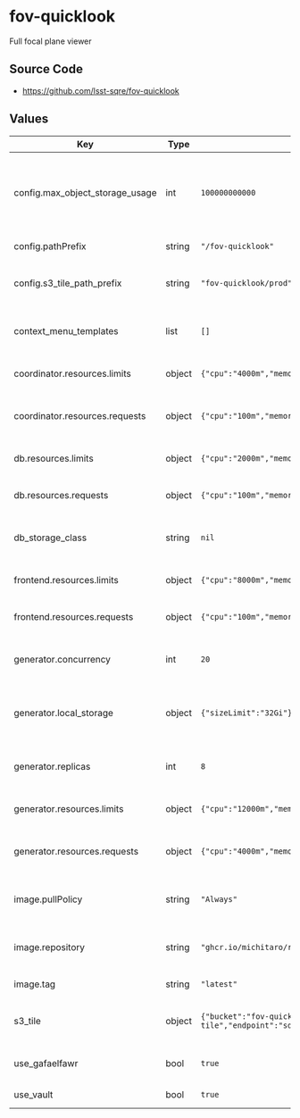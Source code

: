 # fov-quicklook

Full focal plane viewer

## Source Code

* <https://github.com/lsst-sqre/fov-quicklook>

## Values

| Key | Type | Default | Description |
|-----|------|---------|-------------|
| config.max_object_storage_usage | int | `100000000000` | Maximum allowed storage usage for object storage in bytes |
| config.pathPrefix | string | `"/fov-quicklook"` | URL path prefix |
| config.s3_tile_path_prefix | string | `"fov-quicklook/prod"` | path prefix for object storage for tiles |
| context_menu_templates | list | `[]` | Context menu templates for the frontend |
| coordinator.resources.limits | object | `{"cpu":"4000m","memory":"256Mi"}` | Resource limits for the coordinator |
| coordinator.resources.requests | object | `{"cpu":"100m","memory":"256Mi"}` | Resource requests for the coordinator |
| db.resources.limits | object | `{"cpu":"2000m","memory":"256Mi"}` | Resource limits for the database |
| db.resources.requests | object | `{"cpu":"100m","memory":"256Mi"}` | Resource requests for the database |
| db_storage_class | string | `nil` | Storage class to use for the database |
| frontend.resources.limits | object | `{"cpu":"8000m","memory":"512Mi"}` | Resource limits for the frontend |
| frontend.resources.requests | object | `{"cpu":"100m","memory":"512Mi"}` | Resource requests for the frontend |
| generator.concurrency | int | `20` | Number of concurrent tile generations |
| generator.local_storage | object | `{"sizeLimit":"32Gi"}` | Local storage configuration for the generator |
| generator.replicas | int | `8` | Number of replicas for the generator |
| generator.resources.limits | object | `{"cpu":"12000m","memory":"8Gi"}` | Resource limits for the generator |
| generator.resources.requests | object | `{"cpu":"4000m","memory":"8Gi"}` | Resource requests for the generator |
| image.pullPolicy | string | `"Always"` | Pull policy for the fov-quicklook image |
| image.repository | string | `"ghcr.io/michitaro/rubin-fov-viewer"` | Image to use in the fov-quicklook deployment |
| image.tag | string | `"latest"` | Tag of image to use |
| s3_tile | object | `{"bucket":"fov-quicklook-tile","endpoint":"sdfembs3.sdf.slac.stanford.edu:443","secure":true}` | S3 configuration for the tile storage |
| use_gafaelfawr | bool | `true` | Use gafaelfawr to authenticate |
| use_vault | bool | `true` | Use vault to store secrets |
